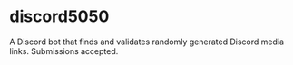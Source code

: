 # discord5050
A Discord bot that finds and validates randomly generated Discord media links. Submissions accepted.
